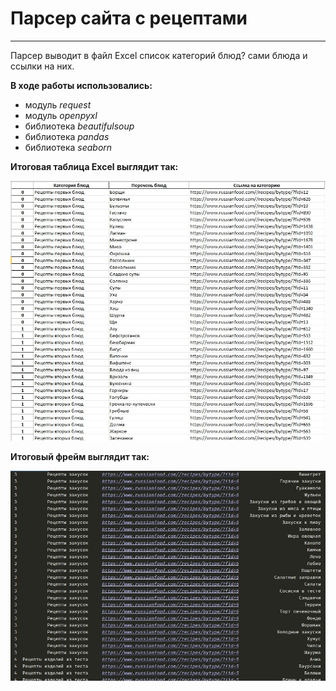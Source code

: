 # Парсер сайта с рецептами
_________

Парсер выводит в файл Excel список категорий блюд? cами блюда и ссылки на них.

**В ходе работы использовались:**
- модуль *request*
- модуль *openpyxl*
- библиотека *beautifulsoup*
- библиотека *pandas*
- библиотека *seaborn*

**Итоговая таблица Excel выглядит так:**

![Excel](https://github.com/EkaterinaToporkova/parcing_recipe/blob/master/excel.jpg)

**Итоговый фрейм выглядит так:**

![frame](https://github.com/EkaterinaToporkova/parcing_recipe/blob/master/%D0%BA%D0%BE%D0%BD%D1%81%D0%BE%D0%BB%D1%8C.jpg)

